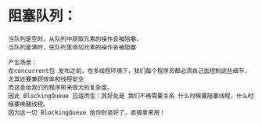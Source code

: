 # 阻塞队列：
    当队列是空时，从队列中获取元素的操作会被阻塞，
    当队列是满时，往队列里添加元素的操作会被阻塞
    
    产生场景：
    在concurrent包 发布之前，在多线程环境下，我们每个程序员都必须自己去控制这些细节，尤其还要兼顾效率和线程安全
    而这会给我们的程序带来很大的复杂度。
    因此 BlockingQueue 应运而生：其好处是 我们不再需要关系 什么时候要阻塞线程，什么时候要唤醒线程。
    因为这一切 BlockingQueue 给你封装好了，直接拿来用！
    